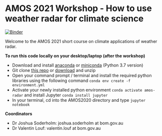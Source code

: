 # AMOS 2021 Workshop - How to use weather radar for climate science

[![Binder](https://mybinder.org/badge_logo.svg)](https://mybinder.org/v2/gh/vlouf/AMOS_2021/master)

Welcome to the AMOS 2021 short course on climate applications of weather radar.

__To run this code locally on your desktop/laptop (after the workshop)__

- Download and install [anaconda](https://www.anaconda.com/distribution/) or [miniconda](https://docs.conda.io/en/latest/miniconda.html) (Python 3.7 version)
- Git clone [this repo](https://github.com/vlouf/AMOS_2021) or [download](https://github.com/vlouf/AMOS_2021/archive/master.zip) and unzip
- Open your command prompt / terminal and install the required python libraries using the following command `conda env create -f environment.yml`
- Activate your newly installed python environment `conda activate amos-radar` and install Jupyter `conda install jupyter`
- In your terminal, cd into the AMOS2020 directory and type `jupyter notebook`

__Coordinators__
- Dr Joshua Soderholm: joshua.soderholm at bom.gov.au
- Dr Valentin Louf: valentin.louf at bom.gov.au
